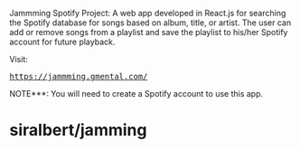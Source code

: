 Jammming Spotify Project:  A web app developed in React.js for searching the Spotify database for songs based on album, title, or artist.  The user can add or remove songs from a playlist and save the playlist to his/her Spotify account for future playback.

Visit:
<pre><a href=https://jammming.gmental.com/>https://jammming.gmental.com/</a></pre>

NOTE***: You will need to create a Spotify account to use this app.
# siralbert/jamming
